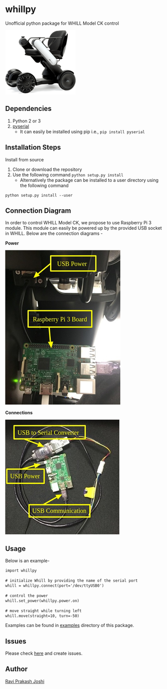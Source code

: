 # whillpy
Unofficial python package for WHILL Model CK control

![WHILL](docs/whill.png)

## Dependencies
1. Python 2 or 3
1. [pyserial](https://pythonhosted.org/pyserial)
    * It can easily be installed using pip i.e., `pip install pyserial`

## Installation Steps
Install from source
1. Clone or download the repository
1. Use the following command `python setup.py install`
      * Alternatively the package can be installed to a user directory using the following command
```
python setup.py install --user
```

## Connection Diagram
In order to control WHILL Model CK, we propose to use Raspberry Pi 3 module. This module can easily be powered up by the provided USB socket in WHILL. Below are the connection diagrams -

**Power**

![power](docs/power.jpg)

**Connections**

![connections](docs/connections.jpg)

## Usage
Below is an example-

```
import whillpy

# initialize Whill by providing the name of the serial port
whill = whillpy.connect(port='/dev/ttyUSB0')

# control the power
whill.set_power(whillpy.power.on)

# move straight while turning left
whill.move(straight=10, turn=-50)
```
Examples can be found in [examples](examples) directory of this package.

## Issues
Please check [here](https://github.com/ShibataLab/whillpy/issues) and create issues.

## Author
[Ravi Prakash Joshi](https://ravijo.github.io/)

